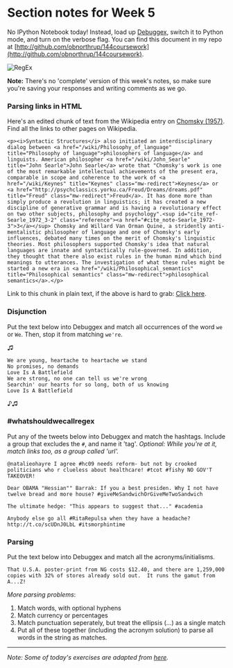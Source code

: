 # Section notes for Week 5

No IPython Notebook today! Instead, load up [Debuggex](https://www.debuggex.com/), switch it to Python mode, and turn on the verbose flag. You can find this document in my repo at [http://github.com/obnorthrup/144coursework](http://github.com/obnorthrup/144coursework).

![RegEx](http://claylevering.com/wp-content/uploads/2012/02/fts-regex-front.jpeg)

**Note:** There's no 'complete' version of this week's notes, so make sure you're saving your responses and writing comments as we go.

### Parsing links in HTML

Here's an edited chunk of text from the Wikipedia entry on [Chomsky (1957)](http://en.wikipedia.org/wiki/Syntactic_Structures). Find all the links to other pages on Wikipedia.

    <p><i>Syntactic Structures</i> also initiated an interdisciplinary dialog between <a href="/wiki/Philosophy_of_language" title="Philosophy of language">philosophers of language</a> and linguists. American philosopher <a href="/wiki/John_Searle" title="John Searle">John Searle</a> wrote that "Chomsky's work is one of the most remarkable intellectual achievements of the present era, comparable in scope and coherence to the work of <a href="/wiki/Keynes" title="Keynes" class="mw-redirect">Keynes</a> or <a href="http://psychclassics.yorku.ca/Freud/Dreams/dreams.pdf" title="Freud" class="mw-redirect">Freud</a>. It has done more than simply produce a revolution in linguistics; it has created a new discipline of generative grammar and is having a revolutionary effect on two other subjects, philosophy and psychology".<sup id="cite_ref-Searle_1972_3-2" class="reference"><a href="#cite_note-Searle_1972-3">3</a></sup> Chomsky and Willard Van Orman Quine, a stridently anti-mentalistic philosopher of language and one of Chomsky's early influences, debated many times on the merit of Chomsky's linguistic theories. Most philosophers supported Chomsky's idea that natural languages are innate and syntactically rule-governed. In addition, they thought that there also exist rules in the human mind which bind meanings to utterances. The investigation of what these rules might be started a new era in <a href="/wiki/Philosophical_semantics" title="Philosophical semantics" class="mw-redirect">philosophical semantics</a>.</p>

Link to this chunk in plain text, if the above is hard to grab: [Click here](https://raw.github.com/obnorthrup/144coursework/master/section/Section%205/chomsky.txt).

### Disjunction

Put the text below into Debuggex and match all occurrences of the word `we` or `We`. Then, stop it from matching `we're`.

♫

    We are young, heartache to heartache we stand 
    No promises, no demands 
    Love Is A Battlefield 
    We are strong, no one can tell us we're wrong 
    Searchin' our hearts for so long, both of us knowing 
    Love Is A Battlefield

♪♫

### #whatshouldwecallregex

Put any of the tweets below into Debuggex and match the hashtags. Include a group that excludes the `#`, and name it 'tag'. _Optional: While you're at it, match links too, as a group called 'url'._

    @natalieohayre I agree #hc09 needs reform- but not by crooked politicians who r clueless about healthcare! #tcot #fishy NO GOV'T TAKEOVER!
    
    Dear OBAMA "Hessian"" Barrak: If you a best presiden. Why I not have twelve bread and more house? #giveMeSandwichOrGiveMeTwoSandwich
    
    The ultimate hedge: "This appears to suggest that..." #academia
    
    Anybody else go all #RitaRepulsa when they have a headache? http://t.co/scUDnJ0LbL #itsmorphintime


### Parsing

Put the text below into Debuggex and match all the acronyms/initialisms.

    That U.S.A. poster-print from NG costs $12.40, and there are 1,259,000 copies with 32% of stores already sold out.  It runs the gamut from A...Z!

_More parsing problems_:

1. Match words, with optional hyphens
2. Match currency or percentages 
3. Match punctuation seperately, but treat the ellipsis (…) as a single match
4. Put all of these together (including the acronym solution) to parse all words in the string as matches.

---

_Note: Some of today's exercises are adapted from [here](http://classes.ischool.syr.edu/ist664/NLPfall2013/)._
